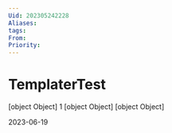 ```yaml
---
Uid: 202305242228
Aliases: 
tags: 
From: 
Priority: 
---
```


# TemplaterTest

[object Object]
1
[object Object]
[object Object]


2023-06-19